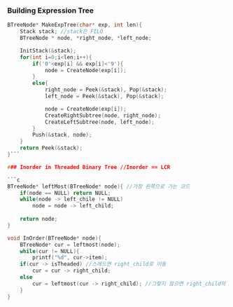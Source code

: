 ### Building Expression Tree

```c
BTreeNode* MakeExpTree(char* exp, int len){
    Stack stack; //stack은 FILO
    BTreeNode * node, *right_node, *left_node;

    InitStack(&stack);
    for(int i=0;i<len;i++){
        if('0'<exp[i] && exp[i]<'9'){
            node = CreateNode(exp[i]);
        }
        else{
            right_node = Peek(&stack), Pop(&stack);
            left_node = Peek(&stack), Pop(&stack);

            node = CreateNode(exp[i]);
            CreateRightSubtree(node, right_node);
            CreateLeftSubtree(node, left_node);
        }
        Push(&stack, node);
    }
    return Peek(&stack);
}```

### Inorder in Threaded Binary Tree //Inorder == LCR

```c
BTreeNode* leftMost(BTreeNode* node){ //가장 왼쪽으로 가는 코드
    if(node == NULL) return NULL;
    while(node -> left_chile != NULL)
        node = node -> left_child;
    
    return node;
}

void InOrder(BTreeNode* node){
    BTreeNode* cur = leftmost(node);
    while(cur != NULL){
        printf("%d", cur->item);
    if(cur -> isTheaded) //스레드면 right_child로 이동
        cur = cur -> right_child;
    else
        cur = leftmost(cur -> right_child); //그렇지 않으면 right_child의 가장 왼쪽으로 이동
    }
}
```